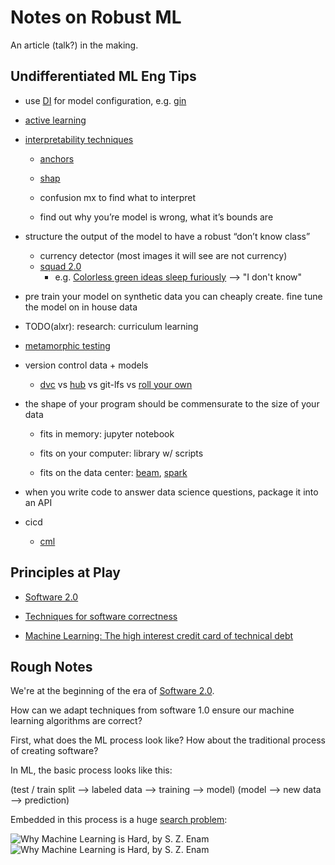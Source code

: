 # Notes on Robust ML

An article (talk?) in the making. 


## Undifferentiated ML Eng Tips

- use [DI](https://en.wikipedia.org/wiki/Dependency_inversion_principle) for model configuration, e.g. [gin](https://github.com/google/gin-config)

- [active learning](https://humanloop.com/blog/why-you-should-be-using-active-learning/) 

- [interpretability techniques](https://christophm.github.io/interpretable-ml-book/)
  
  - [anchors](https://github.com/marcotcr/anchor)
  
  - [shap](https://github.com/slundberg/shap)
    
  - confusion mx to find what to interpret
    
  - find out why you’re model is wrong, what it’s bounds are
    
- structure the output of the model to have a robust “don’t know class”
  - currency detector (most images it will see are not currency)
  - [squad 2.0](https://rajpurkar.github.io/SQuAD-explorer/)
    - e.g. [Colorless green ideas sleep furiously](https://en.wikipedia.org/wiki/Colorless_green_ideas_sleep_furiously) --> "I don't know"
    
- pre train your model on synthetic data you can cheaply create. fine tune the model on in house data

- TODO(alxr): research: curriculum learning

- [metamorphic testing](https://www.hillelwayne.com/post/metamorphic-testing/)

- version control data + models

  - [dvc](https://dvc.org/) vs [hub](https://github.com/activeloopai/Hub) vs git-lfs vs [roll your own](https://github.com/alxmrs/Electron-Diffraction-CNN)

- the shape of your program should be commensurate to the size of your data

  - fits in memory: jupyter notebook
  
  - fits on your computer: library w/ scripts
  
  - fits on the data center: [beam](https://beam.apache.org/), [spark](https://spark.apache.org/)

- when you write code to answer data science questions, package it into an API

- cicd
  
  - [cml](https://cml.dev/)

## Principles at Play

- [Software 2.0](https://medium.com/@karpathy/software-2-0-a64152b37c35)

- [Techniques for software correctness](https://www.hillelwayne.com/uncle-bob/)

- [Machine Learning: The high interest credit card of technical debt](credit-card/)

## Rough Notes

We're at the beginning of the era of [Software 2.0](https://medium.com/@karpathy/software-2-0-a64152b37c35). 

How can we adapt techniques from software 1.0 ensure our machine learning algorithms are correct?

First, what does the ML process look like? How about the traditional process of creating software? 

In ML, the basic process looks like this: 

(test / train split --> labeled data --> training --> model)
            (model --> new data --> prediction)

Embedded in this process is a huge [search problem](https://ai.stanford.edu/~zayd/why-is-machine-learning-hard.html): 

![Why Machine Learning is Hard, by S. Z. Enam](https://ai.stanford.edu/~zayd/images/lattice2.png)
![Why Machine Learning is Hard, by S. Z. Enam](https://ai.stanford.edu/~zayd/images/lattice3.png)